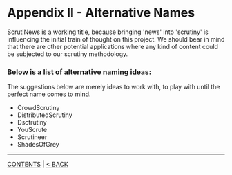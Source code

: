 # Appendix II - Alternative Names
ScrutiNews is a working title, because bringing 'news' into 'scrutiny' is influencing the initial train of thought on this project. We should bear in mind that there are other potential applications where any kind of content could be subjected to our scrutiny methodology.

### Below is a list of alternative naming ideas:
The suggestions below are merely ideas to work with, to play with until the perfect name comes to mind.

* CrowdScrutiny
* DistributedScrutiny
* Dsctrutiny
* YouScrute
* Scrutineer
* ShadesOfGrey


----------
[CONTENTS](README.md) | [< BACK](appendix-I-project-rewards-tool.md)

